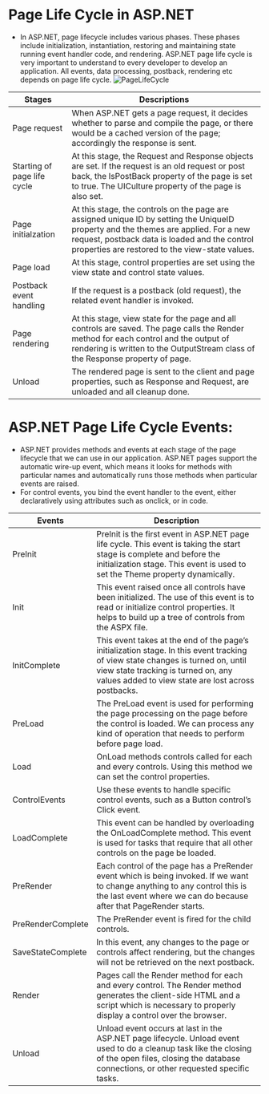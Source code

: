 # Page Life Cycle in ASP.NET
- In ASP.NET, page lifecycle includes various phases. These phases include initialization, instantiation, restoring and maintaining state running event handler code, and rendering. ASP.NET page life cycle is very important to understand to every developer to develop an application. All events, data processing, postback, rendering etc depends on page life cycle.
![PageLifeCycle](https://user-images.githubusercontent.com/56407906/131242878-c52fc7ce-aa53-43fa-9006-3a4bf4e745db.PNG)

| Stages | Descriptions | 
| ------------ | ---------- | 
| Page request  |  When ASP.NET gets a page request, it decides whether to parse and compile the page, or there would be a cached version of the page; accordingly the response is sent. | 
| Starting of page life cycle |  At this stage, the Request and Response objects are set. If the request is an old request or post back, the IsPostBack property of the page is set to true. The UICulture property of the page is also set.| 
| Page initialzation  |  At this stage, the controls on the page are assigned unique ID by setting the UniqueID property and the themes are applied. For a new request, postback data is loaded and the control properties are restored to the view-state values.| 
| Page load  |  At this stage, control properties are set using the view state and control state values. |
| Postback event handling  |  If the request is a postback (old request), the related event handler is invoked. | 
| Page rendering  |  At this stage, view state for the page and all controls are saved. The page calls the Render method for each control and the output of rendering is written to the OutputStream class of the Response property of page. | 
| Unload  |  The rendered page is sent to the client and page properties, such as Response and Request, are unloaded and all cleanup done.|

# ASP.NET Page Life Cycle Events:
- ASP.NET provides methods and events at each stage of the page lifecycle that we can use in our application. ASP.NET pages support the automatic wire-up event, which means it looks for methods with particular names and automatically runs those methods when particular events are raised.
- For control events, you bind the event handler to the event, either declaratively using attributes such as onclick, or in code.


| Events                  | Description                                                    |
| ------------------------- | ------------------------------------------------------------ |
| PreInit          |  PreInit is the first event in ASP.NET page life cycle. This event is taking the start stage is complete and before the initialization stage. This event is used to set the Theme property dynamically.                               |
| Init     |  This event raised once all controls have been initialized. The use of this event is to read or initialize control properties. It helps to build up a tree of controls from the ASPX file.                                  |
| InitComplete                          |  This event takes at the end of the page’s initialization stage. In this event tracking of view state changes is turned on, until view state tracking is turned on, any values added to view state are lost across postbacks.|
| PreLoad |  The PreLoad event is used for performing the page processing on the page before the control is loaded. We can process any kind of operation that needs to perform before page load.                                |
| Load |  OnLoad methods controls called for each and every controls. Using this method we can set the control properties.                                   |
| ControlEvents |  Use these events to handle specific control events, such as a Button control’s Click event.                               |
| LoadComplete |  This event can be handled by overloading the OnLoadComplete method. This event is used for tasks that require that all other controls on the page be loaded.                                    |
| PreRender |  Each control of the page has a PreRender event which is being invoked. If we want to change anything to any control this is the last event where we can do because after that PageRender starts.                              |
|  PreRenderComplete | The PreRender event is fired for the child controls.                            |
| SaveStateComplete |  In this event, any changes to the page or controls affect rendering, but the changes will not be retrieved on the next postback.                                   |
| Render |  Pages call the Render method for each and every control. The Render method generates the client-side HTML and a script which is necessary to properly display a control over the browser.                                |
| Unload|  Unload event occurs at last in the ASP.NET page lifecycle. Unload event used to do a cleanup task like the closing of the open files, closing the database connections, or other requested specific tasks.    
